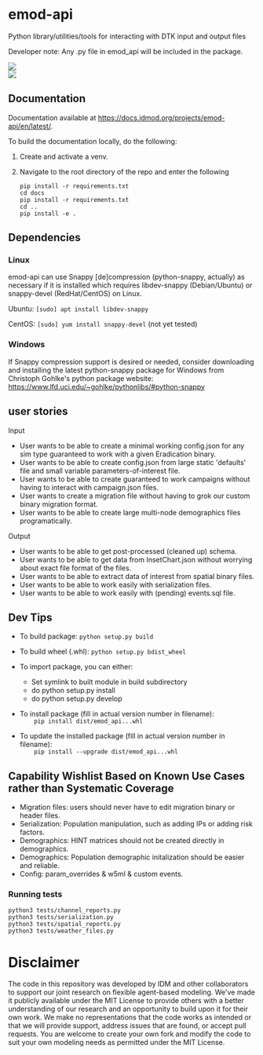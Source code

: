 # emod-api
Python library/utilities/tools for interacting with DTK input and output files

Developer note: Any .py file in emod_api will be included in the package.

![](https://github.com/institutefordiseasemodeling/emod-api/workflows/Package%20and%20test%20on%20Ubuntu/badge.svg)  
![](https://github.com/institutefordiseasemodeling/emod-api/workflows/Package%20and%20test%20on%20Windows/badge.svg)

## Documentation

Documentation available at https://docs.idmod.org/projects/emod-api/en/latest/.

To build the documentation locally, do the following:

1. Create and activate a venv.
2. Navigate to the root directory of the repo and enter the following

    ```
    pip install -r requirements.txt
    cd docs
    pip install -r requirements.txt
    cd ..
    pip install -e .
    ```

## Dependencies

### Linux

emod-api can use Snappy [de]compression (python-snappy, actually) as necessary if it is installed
which requires libdev-snappy (Debian/Ubuntu) or snappy-devel (RedHat/CentOS) on Linux.

Ubuntu: ```[sudo] apt install libdev-snappy```

CentOS: ```[sudo] yum install snappy-devel``` (not yet tested)

### Windows

If Snappy compression support is desired or needed, consider downloading and installing the latest
python-snappy package for Windows from Christoph Gohlke's python package website:
https://www.lfd.uci.edu/~gohlke/pythonlibs/#python-snappy

## user stories

Input
- User wants to be able to create a minimal working config.json for any sim type guaranteed to work with a given Eradication binary.
- User wants to be able to create config.json from large static 'defaults' file and small variable parameters-of-interest file.
- User wants to be able to create guaranteed to work campaigns without having to interact with campaign.json files.
- User wants to create a migration file without having to grok our custom binary migration format.
- User wants to be able to create large multi-node demographics files programatically.

Output
- User wants to be able to get post-processed (cleaned up) schema.
- User wants to be able to get data from InsetChart.json without worrying about exact file format of the files.
- User wants to be able to extract data of interest from spatial binary files.
- User wants to be able to work easily with serialization files.
- User wants to be able to work easily with (pending) events.sql file.

## Dev Tips

- To build package: `python setup.py build`

- To build wheel (.whl): `python setup.py bdist_wheel`

- To import package, you can either:
  - Set symlink to built module in build subdirectory
  - do python setup.py install
  - do python setup.py develop

- To install package (fill in actual version number in filename):  
`    pip install dist/emod_api...whl`

- To update the installed package (fill in actual version number in filename):  
`    pip install --upgrade dist/emod_api...whl`

## Capability Wishlist Based on Known Use Cases rather than Systematic Coverage

- Migration files: users should never have to edit migration binary or header files.
- Serialization: Population manipulation, such as adding IPs or adding risk factors.
- Demographics: HINT matrices should not be created directly in demographics.
- Demographics: Population demographic initalization should be easier and reliable.
- Config: param_overrides & w5ml & custom events.

### Running tests

`python3 tests/channel_reports.py`  
`python3 tests/serialization.py`  
`python3 tests/spatial_reports.py`  
`python3 tests/weather_files.py`  

# Disclaimer

The code in this repository was developed by IDM and other collaborators to support our joint research on flexible agent-based modeling.
 We've made it publicly available under the MIT License to provide others with a better understanding of our research and an opportunity to build upon it for 
 their own work. We make no representations that the code works as intended or that we will provide support, address issues that are found, or accept pull requests.
 You are welcome to create your own fork and modify the code to suit your own modeling needs as permitted under the MIT License.
